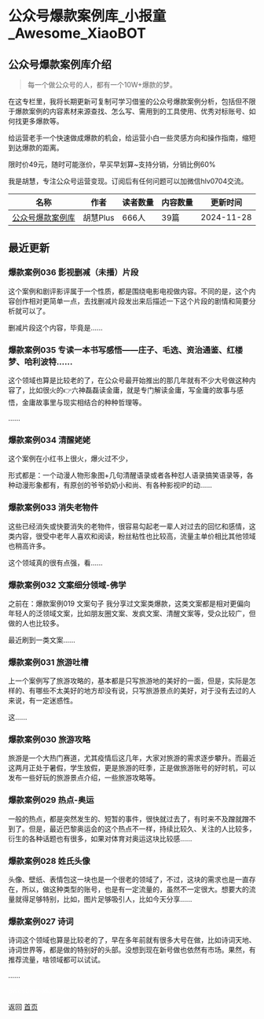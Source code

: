 # 公众号爆款案例库_小报童_Awesome_XiaoBOT

## 公众号爆款案例库介绍
> 每一个做公众号的人，都有一个10W+爆款的梦。    
    
在这专栏里，我将长期更新可复制可学习借鉴的公众号爆款案例分析，包括但不限于爆款案例的内容素材来源查找、怎么写、需用到的工具使用、优秀对标账号、如何找更多爆款等。    
    
给运营老手一个快速做成爆款的机会，给运营小白一些灵感方向和操作指南，缩短到达爆款的距离。    
    
限时价49元，随时可能涨价，早买早划算~支持分销，分销比例60%    
    
我是胡慧，专注公众号运营变现。订阅后有任何问题可以加微信hlv0704交流。  
  


|名称|作者|读者数量|内容数量|更新时间|
|---|---|---|---|---|
|[公众号爆款案例库](https://xiaobot.net/p/gzhcase01?refer=0b133df9-27dc-423b-8101-639049001c13)|胡慧Plus|666人|39篇|2024-11-28|

## 最近更新
### 爆款案例036 影视删减（未播）片段

这个案例和剧评影评属于一个性质，都是围绕电影电视做内容。不同的是，这个内容创作相对更简单一点，去找删减片段发出来后描述一下这个片段的剧情和简要分析就可以了。

删减片段这个内容，毕竟是......

### 爆款案例035 专读一本书写感悟——庄子、毛选、资治通鉴、红楼梦、哈利波特......

这个领域也算是比较老的了，在公众号最开始推出的那几年就有不少大号做这种内容了，比如很火的👉六神磊磊读金庸，就是专门解读金庸，写金庸的故事与感悟，金庸故事里与现实相结合的种种哲理等。

......

### 爆款案例034 清醒姥姥

这个案例在小红书上很火，爆火过不少，

形式都是：一个动漫人物形象图+几句清醒语录或者各种怼人语录搞笑语录等，各种动漫形象都有，有原创的爷爷奶奶小和尚、有各种影视IP的动......

### 爆款案例033 消失老物件

这些已经消失或快要消失的老物件，很容易勾起老一辈人对过去的回忆和感情，这类内容，很受中老年人喜欢和阅读，粉丝粘性也比较高，流量主单价相比其他领域也稍高许多。

这个领域真的很有点强，看......

### 爆款案例032 文案细分领域-佛学

之前在：爆款案例019 文案句子
我分享过文案类爆款，这类文案都是相对更偏向年轻人的泛领域文案，比如朋友圈文案、发疯文案、清醒文案等，受众比较广，但做的人也比较多。

最近刷到一类文案......

### 爆款案例031 旅游吐槽

上一个案例写了旅游攻略的，基本都是只写旅游地的美好的一面，但是，实际是怎样的、有哪些不太美好的地方却没有说，只写旅游景点的美好，对于没有去过的人来说，有一定迷惑性。

这......

### 爆款案例030 旅游攻略

旅游是一个大热门赛道，尤其疫情后这几年，大家对旅游的需求逐步攀升。而最近这两月正处于暑假，学生放假，更是旅游的旺季，正是做旅游账号的好时机，可以发布一些好玩的旅游景点介绍，一些旅游攻略等。

### 爆款案例029 热点-奥运

一般的热点，都是突然发生的、短暂的事件，很快就过去了，有时来不及蹭就蹭不到了。但是，最近巴黎奥运会的这个热点不一样，持续比较久、关注的人比较多，衍生的各种话题也有很多，如果对体育对奥运这块比较感......

### 爆款案例028 姓氏头像

头像、壁纸、表情包这一块也是一个很老的领域了，不过，这块的需求也是一直存在，所以，做这种类型的账号，也是有一定流量的，虽然不一定很大。想要大的流量就得足够特别，比如，图片足够吸引人，比如今天分享......

### 爆款案例027 诗词

诗词这个领域也算是比较老的了，早在多年前就有很多大号在做，比如诗词天地、诗词世界等，都是做的特别好的头部。没想到现在新号做也依然有市场。果然，有推荐流量，啥领域都可以试试。

......


<a href="https://github.com/Reno9527/awesome-xiaobot" style="color: white; text-decoration: none;">awesome-xiaobot</a>

返回 [首页](../README.md)
